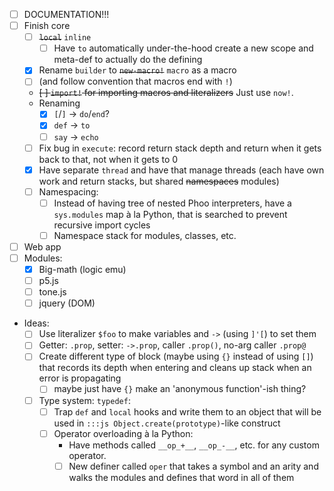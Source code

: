* [ ] DOCUMENTATION!!!
* [ ] Finish core
    * [ ] ~~`local`~~ `inline`
        * [ ] Have `to` automatically under-the-hood create a new scope and meta-def to actually do the defining
    * [X] Rename `builder` to ~~`new-macro!`~~ `macro` as a macro
    * [ ] (and follow convention that macros end with `!`)
    * ~~[ ] `import!` for importing macros and literalizers~~ Just use `now!`.
    * Renaming
        * [X] `[`/`]` -> `do`/`end`?
        * [X] `def` -> `to`
        * [ ] `say` -> `echo`
    * [ ] Fix bug in `execute`: record return stack depth and return when it gets back to that, not when it gets to 0
    * [X] Have separate `thread` and have that manage threads (each have own work and return stacks, but shared ~~namespaces~~ modules)
    * [ ] Namespacing:
        * [ ] Instead of having tree of nested Phoo interpreters, have a `sys.modules` map &agrave; la Python, that is searched to prevent recursive import cycles
        * [ ] Namespace stack for modules, classes, etc.
* [ ] Web app
* [ ] Modules:
    * [X] Big-math (logic emu)
    * [ ] p5.js
    * [ ] tone.js
    * [ ] jquery (DOM)
* Ideas:
    * [ ] Use literalizer `$foo` to make variables and `->` (using `]'[`) to set them
    * [ ] Getter: `.prop`, setter: `->.prop`, caller `.prop()`, no-arg caller `.prop@`
    * [ ] Create different type of block (maybe using `{}` instead of using `[]`) that records its depth when entering and cleans up stack when an error is propagating
        * [ ] maybe just have `{}` make an 'anonymous function'-ish thing?
    * [ ] Type system: `typedef`:
        * [ ] Trap `def` and `local` hooks and write them to an object that will be used in `:::js Object.create(prototype)`-like construct
        * [ ] Operator overloading &agrave; la Python:
            * Have methods called `__op_+__`, `__op_-__`, etc. for any custom operator.
            * [ ] New definer called `oper` that takes a symbol and an arity and walks the modules and defines that word in all of them
